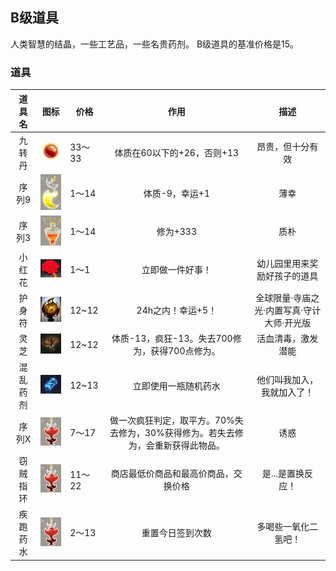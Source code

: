 ## B级道具

人类智慧的结晶，一些工艺品，一些名贵药剂。
B级道具的基准价格是15。


### 道具
| 道具名	|                             图标															| 价格		|                    作用						|       描述									|
| :----:	| :----------------------------------------------------------:								| ------	| :----------------------------------------:	| :--------------:								|
| 九转丹	| <img src="../img/1586347723808.png"  style="width:75px;" />	| 33～33	| 体质在60以下的+26，否则+13					|  昂贵，但十分有效								|
| 序列9	|<img src="../img/1586347823174.png"  style="width:75px;" />	|1～14		| 体质-9，幸运+1								|薄幸											|
| 序列3	|<img src="../img/1586348104109.png"  style="width:75px;" />	|1～14		|  修为+333										|质朴											|
| 小红花	|<img src="../img/1586347952338.png"  style="width:75px;" />	|1～1		|  立即做一件好事！								|幼儿园里用来奖励好孩子的道具					|
| 护身符	| <img src="../img/1586348023445.png"  style="width:75px;" />	| 12~12		|                   24h之内！幸运+5！			|全球限量·寺庙之光·内置写真·守计大师·开光版	|
|灵芝		|<img src="../img/1589437244843.png" style="width:75px;" />	|12~12		|体质-13，疯狂-13。失去700修为，获得700点修为。	|活血清毒，激发潜能								|
|混乱药剂	|<img src="../img/1589437309536.png"  style="width:75px;" />			|12~13	|立即使用一瓶随机药水									|他们叫我加入，我就加入了！													|
|  序列X	| <img src="../img/image-20200318010744032.png"  style="width:75px;" />| 7～17																								|做一次疯狂判定，取平方。70%失去修为，30%获得修为。若失去修为，会重新获得此物品。|           诱惑																	|
|  窃贼指环	| <img src="../img/image-20200318010744032.png"  style="width:75px;" />| 11～22																								|商店最低价商品和最高价商品，交换价格|          是...是置换反应！																|
|  疾跑药水	| <img src="../img/image-20200318010744032.png"  style="width:75px;" />| 2～13|重置今日签到次数|多喝些一氧化二氢吧！	|
